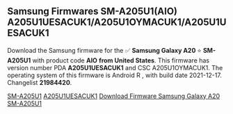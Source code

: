 <h2>Samsung Firmwares SM-A205U1(AIO) A205U1UESACUK1/A205U1OYMACUK1/A205U1UESACUK1</h2>
Download the Samsung firmware for the ✅ <strong>Samsung Galaxy A20 </strong> ⭐ <strong>SM-A205U1</strong> with product code <strong>AIO</strong> <strong> from United States</strong>. This firmware has version number PDA <strong>A205U1UESACUK1</strong> and CSC A205U1OYMACUK1. The operating system of this firmware is Android R , with build date 2021-12-17. Changelist <strong>21984420</strong>.


[SM-A205U1](https://samfirm.shop/samsung/model/SM-A205U1)
[A205U1UESACUK1](https://samfirm.shop/samsung/pda/A205U1UESACUK1)
[Download Firmware Samsung Galaxy A20 SM-A205U1](https://samfirm.shop/samsung/firmware/483374)
